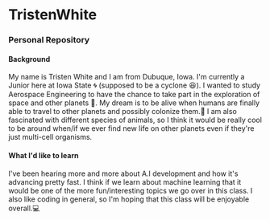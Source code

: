 # TristenWhite
### Personal Repository

#### Background

My name is Tristen White and I am from Dubuque, Iowa. I'm currently a Junior here at Iowa State :cyclone: (supposed to be a cyclone :laughing:). I wanted to study Aerospace Engineering to have the chance to take part in the exploration of space and other planets :milky_way:. My dream is to be alive when humans are finally able to travel to other planets and possibly colonize them.:seedling: I am also fascinated with different species of animals, so I think it would be really cool to be around when/if we ever find new life on other planets even if they're just multi-cell organisms.

#### What I'd like to learn

I've been hearing more and more about A.I development and how it's advancing pretty fast. I think if we learn about machine learning that it would be one of the more fun/interesting topics we go over in this class. I also like coding in general, so I'm hoping that this class will be enjoyable overall.:computer:
